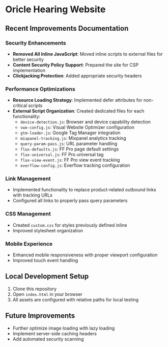 # Oricle Hearing Website

## Recent Improvements Documentation

### Security Enhancements

- **Removed All Inline JavaScript**: Moved inline scripts to external files for better security
- **Content Security Policy Support**: Prepared the site for CSP implementation
- **Clickjacking Protection**: Added appropriate security headers

### Performance Optimizations

- **Resource Loading Strategy**: Implemented defer attributes for non-critical scripts
- **External Script Organization**: Created dedicated files for each functionality:
  - `device-detection.js`: Browser and device capability detection
  - `vwo-config.js`: Visual Website Optimizer configuration
  - `gtm-loader.js`: Google Tag Manager integration
  - `mixpanel-tracking.js`: Mixpanel analytics tracking
  - `query-param-pass.js`: URL parameter handling
  - `flux-defaults.js`: FF Pro page default settings
  - `flux-universal.js`: FF Pro universal tag
  - `flux-view-event.js`: FF Pro view event tracking
  - `everflow-config.js`: Everflow tracking configuration

### Link Management

- Implemented functionality to replace product-related outbound links with tracking URLs
- Configured all links to properly pass query parameters

### CSS Management

- Created `custom.css` for styles previously defined inline
- Improved stylesheet organization

### Mobile Experience

- Enhanced mobile responsiveness with proper viewport configuration
- Improved touch event handling

## Local Development Setup

1. Clone this repository
2. Open `index.html` in your browser
3. All assets are configured with relative paths for local testing

## Future Improvements

- Further optimize image loading with lazy loading
- Implement server-side caching headers
- Add automated security scanning
